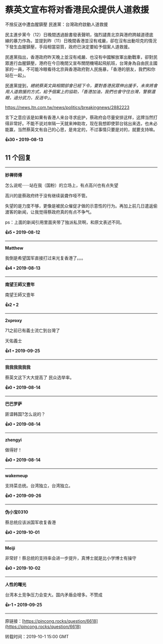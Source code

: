 # 蔡英文宣布将对香港民众提供人道救援 

不捨反送中遭血腥鎮壓 民進黨：台灣政府啟動人道救援

民主進步黨今（12）日晚間透過臉書發表聲明，強烈譴責北京與港府跨越道德底線的暴力作為，並提到昨（11）日晚間香港並沒有戒嚴，卻在沒有出動坦克的情況下發生血腥鎮壓，手段相當惡質，政府已決定要給予個案人道救援。

民進黨指出，香港政府昨天晚上並沒有戒嚴、也沒有中國解放軍出動戰車，卻對民眾進行血腥鎮壓，港府在今日晚間又宣布關閉機場起飛航班，台灣身為自由民主國家的一員，不可能冷眼看待北京與香港政府對人民施暴，「香港的朋友，我們和你站在一起」。

民進黨提到，<em>總統蔡英文與相關部會已經下令，要對香港民眾伸出援手，未來將會用人道救援的方式，給予個案上的協助，「香港加油，我們也會守住台灣，警察還眼，過分武力，反送中」</em>。

https://news.ltn.com.tw/news/politics/breakingnews/2882223



言下之意应该是如果有香港人来台寻求庇护，蔡政府会尽量安排这样，这牌当然打得非常好。不能不说对岸隔一天就来神助攻，现在我想即使郭台铭出来选，也未必能赢，当然蔡英文有自己的心思，是肯定的，不过事情只要是对的，就要支持嘛。 

**👍30 • 2019-08-13**

## 11 个回复

---
**妙禅师傅**

怎么说呢······站在我（国粉）的立场上，有点高兴也有点失望

高兴的是蔡政府终于没有继续装聋作哑不管。

失望的是力度不够，更像是被民众催促才做的示意性的行为。再加上前几日遣返偷渡客的新闻，让我觉得蔡政府真的有点不争气。

ps：上面的新闻引用里面夹带了独派私货啊，和原文表述不同。 

**👍5 • 2019-08-12**

---
**Matthew**

我倒是希望国军直接打过来光复香港了。。。 

**👍4 • 2019-08-13**

---
**南望王師又壹年**

南望王師又壹年 

**👍2 • 2**

---
**2xproxy**

71之前已有義士流亡到台灣了

天佑義士 

**👍1 • 2019-09-25**

---
**我我我我我我**

蔡英文这下大大提高了 民众选举率。 

**👍0 • 2019-08-14**

---
**巴巴罗萨**

匪谍韩国?怎么说的？ 

**👍0 • 2019-08-14**

---
**zhengyi**

做得好！ 

**👍0 • 2019-08-14**

---
**wakemeup**

支持菜总统。台湾独立，台湾独立。 

**👍0 • 2019-09-26**

---
**伪小宝0310**

蔡总统应该派国军收复香港 

**👍0 • 2019-10-01**

---
**Meiji**

非常好！蔡总统的支持率会进一步提升，真博士就是比小学博士有操守 

**👍0 • 2019-10-02**

---
**人性的曙光**

台湾本土竞争压力会变大。国内矛盾会增多。不赞成 

**👍-1 • 2019-09-25**

---
原链接：[https://pincong.rocks/question/6618](https://pincong.rocks/question/6618)

转载时间：2019-10-1 15:00 GMT